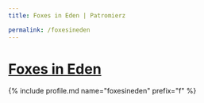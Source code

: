 ```yaml
---
title: Foxes in Eden | Patromierz

permalink: /foxesineden
---
```


# [Foxes in Eden](https://patronite.pl/foxesineden)

{% include profile.md name="foxesineden" prefix="f" %}
